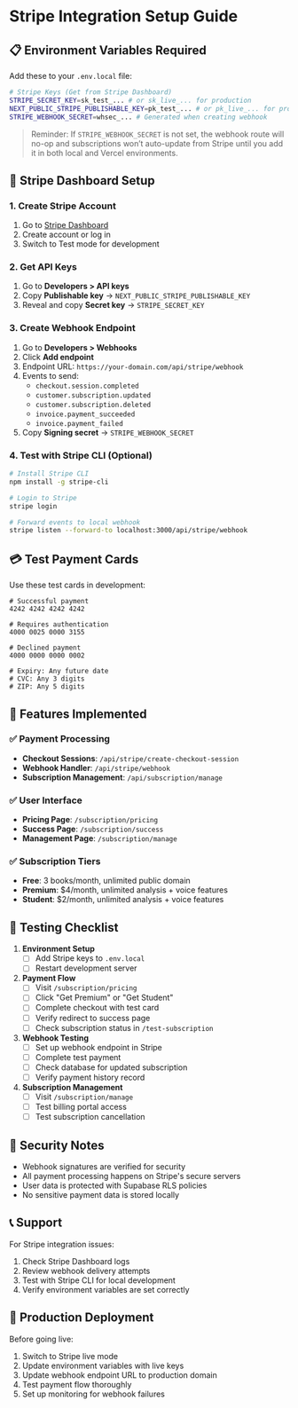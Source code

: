 # Stripe Integration Setup Guide

## 📋 Environment Variables Required

Add these to your `.env.local` file:

```bash
# Stripe Keys (Get from Stripe Dashboard)
STRIPE_SECRET_KEY=sk_test_... # or sk_live_... for production
NEXT_PUBLIC_STRIPE_PUBLISHABLE_KEY=pk_test_... # or pk_live_... for production
STRIPE_WEBHOOK_SECRET=whsec_... # Generated when creating webhook
```

> Reminder: If `STRIPE_WEBHOOK_SECRET` is not set, the webhook route will no-op and subscriptions won’t auto-update from Stripe until you add it in both local and Vercel environments.

## 🔧 Stripe Dashboard Setup

### 1. Create Stripe Account
1. Go to [Stripe Dashboard](https://dashboard.stripe.com)
2. Create account or log in
3. Switch to Test mode for development

### 2. Get API Keys
1. Go to **Developers > API keys**
2. Copy **Publishable key** → `NEXT_PUBLIC_STRIPE_PUBLISHABLE_KEY`
3. Reveal and copy **Secret key** → `STRIPE_SECRET_KEY`

### 3. Create Webhook Endpoint
1. Go to **Developers > Webhooks**
2. Click **Add endpoint**
3. Endpoint URL: `https://your-domain.com/api/stripe/webhook`
4. Events to send:
   - `checkout.session.completed`
   - `customer.subscription.updated`
   - `customer.subscription.deleted`
   - `invoice.payment_succeeded`
   - `invoice.payment_failed`
5. Copy **Signing secret** → `STRIPE_WEBHOOK_SECRET`

### 4. Test with Stripe CLI (Optional)
```bash
# Install Stripe CLI
npm install -g stripe-cli

# Login to Stripe
stripe login

# Forward events to local webhook
stripe listen --forward-to localhost:3000/api/stripe/webhook
```

## 💳 Test Payment Cards

Use these test cards in development:

```
# Successful payment
4242 4242 4242 4242

# Requires authentication
4000 0025 0000 3155

# Declined payment
4000 0000 0000 0002

# Expiry: Any future date
# CVC: Any 3 digits
# ZIP: Any 5 digits
```

## 🎯 Features Implemented

### ✅ Payment Processing
- **Checkout Sessions**: `/api/stripe/create-checkout-session`
- **Webhook Handler**: `/api/stripe/webhook`
- **Subscription Management**: `/api/subscription/manage`

### ✅ User Interface
- **Pricing Page**: `/subscription/pricing`
- **Success Page**: `/subscription/success`
- **Management Page**: `/subscription/manage`

### ✅ Subscription Tiers
- **Free**: 3 books/month, unlimited public domain
- **Premium**: $4/month, unlimited analysis + voice features
- **Student**: $2/month, unlimited analysis + voice features

## 🚀 Testing Checklist

1. **Environment Setup**
   - [ ] Add Stripe keys to `.env.local`
   - [ ] Restart development server

2. **Payment Flow**
   - [ ] Visit `/subscription/pricing`
   - [ ] Click "Get Premium" or "Get Student"
   - [ ] Complete checkout with test card
   - [ ] Verify redirect to success page
   - [ ] Check subscription status in `/test-subscription`

3. **Webhook Testing**
   - [ ] Set up webhook endpoint in Stripe
   - [ ] Complete test payment
   - [ ] Check database for updated subscription
   - [ ] Verify payment history record

4. **Subscription Management**
   - [ ] Visit `/subscription/manage`
   - [ ] Test billing portal access
   - [ ] Test subscription cancellation

## 🔐 Security Notes

- Webhook signatures are verified for security
- All payment processing happens on Stripe's secure servers
- User data is protected with Supabase RLS policies
- No sensitive payment data is stored locally

## 📞 Support

For Stripe integration issues:
1. Check Stripe Dashboard logs
2. Review webhook delivery attempts
3. Test with Stripe CLI for local development
4. Verify environment variables are set correctly

## 🎉 Production Deployment

Before going live:
1. Switch to Stripe live mode
2. Update environment variables with live keys
3. Update webhook endpoint URL to production domain
4. Test payment flow thoroughly
5. Set up monitoring for webhook failures